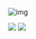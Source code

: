 ![img](https://media.discordapp.net/attachments/940353909946466394/940353925196967976/1644266453730.png)

[![](https://img.shields.io/discord/311256119005937665.svg?color=%237289da&label=Discord&logo=discord&logoColor=%237289da)](https://discord.gg/ZgXjHGd)
![](https://img.shields.io/github/stars/Ayzirix/Mohist.svg?label=Stars&logo=github)
